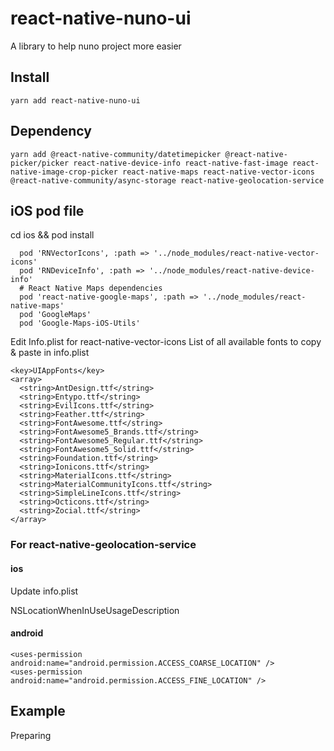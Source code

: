 # react-native-nuno-ui
A library to help nuno project more easier

## Install ##
`yarn add react-native-nuno-ui`

## Dependency ##
`yarn add @react-native-community/datetimepicker @react-native-picker/picker react-native-device-info react-native-fast-image react-native-image-crop-picker react-native-maps react-native-vector-icons @react-native-community/async-storage react-native-geolocation-service`

## iOS pod file ##
cd ios && pod install

```
  pod 'RNVectorIcons', :path => '../node_modules/react-native-vector-icons'
  pod 'RNDeviceInfo', :path => '../node_modules/react-native-device-info'
  # React Native Maps dependencies
  pod 'react-native-google-maps', :path => '../node_modules/react-native-maps'
  pod 'GoogleMaps'
  pod 'Google-Maps-iOS-Utils'
```

Edit Info.plist for react-native-vector-icons
List of all available fonts to copy & paste in info.plist
```
<key>UIAppFonts</key>
<array>
  <string>AntDesign.ttf</string>
  <string>Entypo.ttf</string>
  <string>EvilIcons.ttf</string>
  <string>Feather.ttf</string>
  <string>FontAwesome.ttf</string>
  <string>FontAwesome5_Brands.ttf</string>
  <string>FontAwesome5_Regular.ttf</string>
  <string>FontAwesome5_Solid.ttf</string>
  <string>Foundation.ttf</string>
  <string>Ionicons.ttf</string>
  <string>MaterialIcons.ttf</string>
  <string>MaterialCommunityIcons.ttf</string>
  <string>SimpleLineIcons.ttf</string>
  <string>Octicons.ttf</string>
  <string>Zocial.ttf</string>
</array>
```

### For react-native-geolocation-service

#### ios
Update info.plist

NSLocationWhenInUseUsageDescription

#### android
```
<uses-permission android:name="android.permission.ACCESS_COARSE_LOCATION" />
<uses-permission android:name="android.permission.ACCESS_FINE_LOCATION" />
```

## Example ##
Preparing
